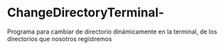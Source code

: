 # ChangeDirectoryTerminal-
Programa para cambiar de directorio dinámicamente en la terminal, de los directorios que nosotros registremos
